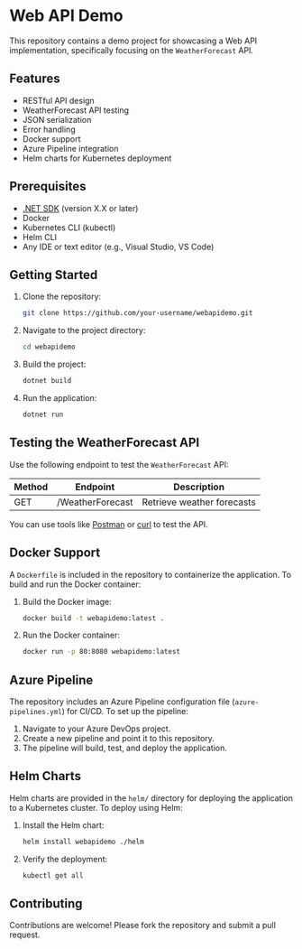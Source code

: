 # Web API Demo

This repository contains a demo project for showcasing a Web API implementation, specifically focusing on the `WeatherForecast` API.

## Features

- RESTful API design
- WeatherForecast API testing
- JSON serialization
- Error handling
- Docker support
- Azure Pipeline integration
- Helm charts for Kubernetes deployment

## Prerequisites

- [.NET SDK](https://dotnet.microsoft.com/download) (version X.X or later)
- Docker
- Kubernetes CLI (kubectl)
- Helm CLI
- Any IDE or text editor (e.g., Visual Studio, VS Code)

## Getting Started

1. Clone the repository:
    ```bash
    git clone https://github.com/your-username/webapidemo.git
    ```
2. Navigate to the project directory:
    ```bash
    cd webapidemo
    ```
3. Build the project:
    ```bash
    dotnet build
    ```
4. Run the application:
    ```bash
    dotnet run
    ```

## Testing the WeatherForecast API

Use the following endpoint to test the `WeatherForecast` API:

| Method | Endpoint             | Description                  |
|--------|----------------------|------------------------------|
| GET    | /WeatherForecast     | Retrieve weather forecasts   |

You can use tools like [Postman](https://www.postman.com/) or [curl](https://curl.se/) to test the API.

## Docker Support

A `Dockerfile` is included in the repository to containerize the application. To build and run the Docker container:

1. Build the Docker image:
    ```bash
    docker build -t webapidemo:latest .
    ```
2. Run the Docker container:
    ```bash
    docker run -p 80:8080 webapidemo:latest
    ```

## Azure Pipeline

The repository includes an Azure Pipeline configuration file (`azure-pipelines.yml`) for CI/CD. To set up the pipeline:

1. Navigate to your Azure DevOps project.
2. Create a new pipeline and point it to this repository.
3. The pipeline will build, test, and deploy the application.

## Helm Charts

Helm charts are provided in the `helm/` directory for deploying the application to a Kubernetes cluster. To deploy using Helm:

1. Install the Helm chart:
    ```bash
    helm install webapidemo ./helm
    ```
2. Verify the deployment:
    ```bash
    kubectl get all
    ```

## Contributing

Contributions are welcome! Please fork the repository and submit a pull request.
